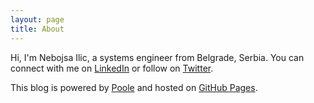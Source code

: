 ```yaml
---
layout: page
title: About
---
```


Hi, I'm Nebojsa Ilic, a systems engineer from Belgrade, Serbia. You can connect with me on 
[LinkedIn](http://linkedin.com/in/nebojsailic) or follow on [Twitter](https://twitter.com/NebojsaIlic_).

This blog is powered by [Poole](http://getpoole.com/) and hosted on [GitHub Pages](https://pages.github.com/).

